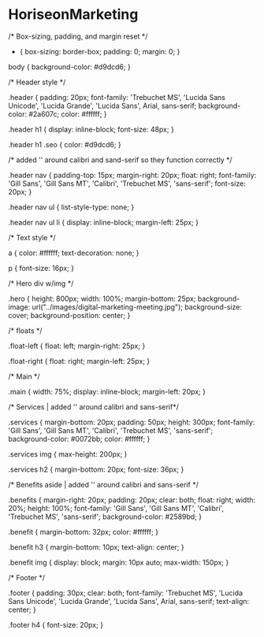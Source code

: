 # HoriseonMarketing

/* Box-sizing, padding, and margin reset */

* {
  box-sizing: border-box;
  padding: 0;
  margin: 0;
}

body {
  background-color: #d9dcd6;
}

/* Header style */

.header {
  padding: 20px;
  font-family: 'Trebuchet MS', 'Lucida Sans Unicode', 'Lucida Grande', 'Lucida Sans', Arial, sans-serif;
  background-color: #2a607c;
  color: #ffffff;
}

.header h1 {
  display: inline-block;
  font-size: 48px;
}

.header h1 .seo {
  color: #d9dcd6;
}

/* added '' around calibri and sand-serif so they function correctly */

.header nav {
  padding-top: 15px;
  margin-right: 20px;
  float: right;
  font-family: 'Gill Sans', 'Gill Sans MT', 'Calibri', 'Trebuchet MS', 'sans-serif';
  font-size: 20px;
}

.header nav ul {
  list-style-type: none;
}

.header nav ul li {
  display: inline-block;
  margin-left: 25px;
}

/* Text style */

a {
  color: #ffffff;
  text-decoration: none;
}

p {
  font-size: 16px;
}

/* Hero div w/img */

.hero {
  height: 800px;
  width: 100%;
  margin-bottom: 25px;
  background-image: url("../images/digital-marketing-meeting.jpg");
  background-size: cover;
  background-position: center;
}

/* floats */

.float-left {
  float: left;
  margin-right: 25px;
}

.float-right {
  float: right;
  margin-left: 25px;
}

/* Main */

.main {
  width: 75%;
  display: inline-block;
  margin-left: 20px;
}

/* Services | added '' around calibri and sans-serif*/

.services {
  margin-bottom: 20px;
  padding: 50px;
  height: 300px;
  font-family: 'Gill Sans', 'Gill Sans MT', 'Calibri', 'Trebuchet MS', 'sans-serif';
  background-color: #0072bb;
  color: #ffffff;
}

.services img {
  max-height: 200px;
}

.services h2 {
  margin-bottom: 20px;
  font-size: 36px;
}

/* Benefits aside | added '' around calibri and sans-serif */

.benefits {
  margin-right: 20px;
  padding: 20px;
  clear: both;
  float: right;
  width: 20%;
  height: 100%;
  font-family: 'Gill Sans', 'Gill Sans MT', 'Calibri', 'Trebuchet MS', 'sans-serif';
  background-color: #2589bd;
}

.benefit {
  margin-bottom: 32px;
  color: #ffffff;
}

.benefit h3 {
  margin-bottom: 10px;
  text-align: center;
}

.benefit img {
  display: block;
  margin: 10px auto;
  max-width: 150px;
}

/* Footer */

.footer {
  padding: 30px;
  clear: both;
  font-family: 'Trebuchet MS', 'Lucida Sans Unicode', 'Lucida Grande', 'Lucida Sans', Arial, sans-serif;
  text-align: center;
}

.footer h4 {
  font-size: 20px;
}

